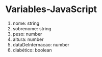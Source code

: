 # Variables-JavaScript
<ol>
    <li>nome: string</li>
    <li>sobrenome: string</li>
    <li>peso: number</li>
    <li>altura: number</li>
   <li>dataDeInternacao: number</li>
  <li>diabético: boolean</li>
  
</ol>
